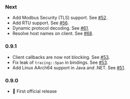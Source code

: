 ### Next ###
* Add Modbus Security (TLS) support. See [#52](https://github.com/stepfunc/rodbus/pull/52).
* Add RTU support. See [#56](https://github.com/stepfunc/rodbus/pull/56).
* Dynamic protocol decoding. See [#61](https://github.com/stepfunc/rodbus/pull/66).
* Resolve host names on client. See [#68](https://github.com/stepfunc/rodbus/pull/68).

### 0.9.1 ###
* Client callbacks are now not blocking.
  See [#53](https://github.com/stepfunc/rodbus/pull/53).
* Fix leak of `tracing::Span` in bindings.
  See [#53](https://github.com/stepfunc/rodbus/pull/53).
* Add Linux AArch64 support in Java and .NET.
  See [#51](https://github.com/stepfunc/rodbus/pull/51).

### 0.9.0 ###
* :tada: First official release
